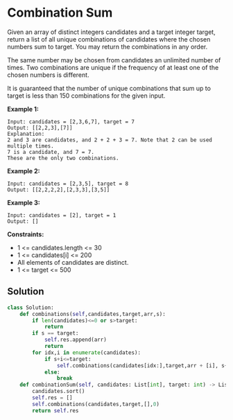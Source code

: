 <h1>Combination Sum</h1>

<p>
Given an array of distinct integers candidates and a target integer target, return a list of all unique combinations of candidates where the chosen numbers sum to target. You may return the combinations in any order.

The same number may be chosen from candidates an unlimited number of times. Two combinations are unique if the frequency of at least one of the chosen numbers is different.

It is guaranteed that the number of unique combinations that sum up to target is less than 150 combinations for the given input.

</p>

<b>Example 1:</b>

    Input: candidates = [2,3,6,7], target = 7
    Output: [[2,2,3],[7]]
    Explanation:
    2 and 3 are candidates, and 2 + 2 + 3 = 7. Note that 2 can be used multiple times.
    7 is a candidate, and 7 = 7.
    These are the only two combinations.
    
<b>Example 2:</b>

    Input: candidates = [2,3,5], target = 8
    Output: [[2,2,2,2],[2,3,3],[3,5]]
    
<b>Example 3:</b>

    Input: candidates = [2], target = 1
    Output: []

<b>Constraints:</b>

- 1 <= candidates.length <= 30
- 1 <= candidates[i] <= 200
- All elements of candidates are distinct.
- 1 <= target <= 500

<h2>Solution</h2>

```python
class Solution:
    def combinations(self,candidates,target,arr,s):
        if len(candidates)<=0 or s>target:
            return
        if s == target:
            self.res.append(arr)
            return
        for idx,i in enumerate(candidates):
            if s+i<=target:
                self.combinations(candidates[idx:],target,arr + [i], s+i)
            else:
                break
    def combinationSum(self, candidates: List[int], target: int) -> List[List[int]]:
        candidates.sort()
        self.res = []
        self.combinations(candidates,target,[],0)
        return self.res
```
